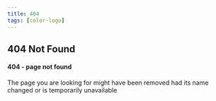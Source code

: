 ```yaml
---
title: 404
tags: [color-logo]
---
```


<!-- Done for the new website! -->
<section class="breadcrumb-area">
         <div class="breadcrumb-shape"></div>
         <div class="container">
            <div class="row">
               <div class="col-lg-12">
                  <div class="breadcrumb-inn">
                     <div class="section-title wow fadeInUp" data-wow-duration="1s" data-wow-delay="0.3s" style="visibility: visible; animation-duration: 1s; animation-delay: 0.3s; animation-name: fadeInUp;">
                       <h2>404 <span>Not Found</span></h2>
                     </div>
                  </div>
               </div>
            </div>
         </div>
</section>


<!-- Error Page Area Start -->
<div class="error-page-area">
<div class="container-fluid">
 <div class="row">
 <div class="col-md-12">
<div class="error-page-box">
<h4>404 - page not found</h4>
 <p>The page you are looking for might have been removed had its name changed or is temporarily unavailable</p>
</div>
 </div>
 </div>
</div>
</div>
<!-- Error Page Area End -->